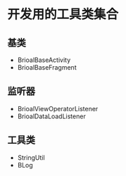 # 开发用的工具类集合

## 基类
- BrioalBaseActivity
- BrioalBaseFragment

## 监听器
- BrioalViewOperatorListener
- BrioalDataLoadListener

## 工具类
- StringUtil
- BLog

